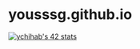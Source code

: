 # yousssg.github.io

[![ychihab's 42 stats](https://badge.mediaplus.ma/kettlebells/ychihab)](https://github.com/oakoudad/badge42)

